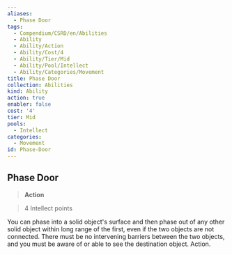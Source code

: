 ```yaml
---
aliases:
  - Phase Door
tags:
  - Compendium/CSRD/en/Abilities
  - Ability
  - Ability/Action
  - Ability/Cost/4
  - Ability/Tier/Mid
  - Ability/Pool/Intellect
  - Ability/Categories/Movement
title: Phase Door
collection: Abilities
kind: Ability
action: true
enabler: false
cost: '4'
tier: Mid
pools:
  - Intellect
categories:
  - Movement
id: Phase-Door
---
```

## Phase Door    
>**Action**    
>4 Intellect points  
    
You can phase into a solid object's surface and then phase out of any other solid object within long range of the first, even if the two objects are not connected. There must be no intervening barriers between the two objects, and you must be aware of or able to see the destination object. Action.
